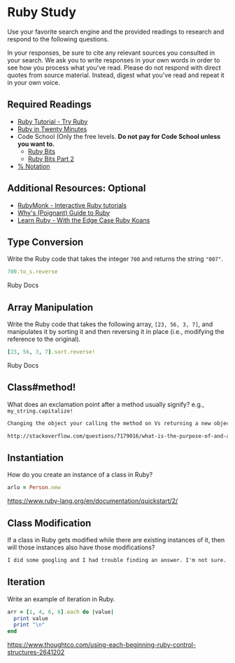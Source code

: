 # Ruby Study

Use your favorite search engine and the provided readings to research and
respond to the following questions.

In your responses, be sure to cite any relevant sources you consulted in your
search. We ask you to write responses in your own words in order to see how you
process what you've read. Please do not respond with direct quotes from source
material. Instead, digest what you've read and repeat it in your own voice.

## Required Readings

-   [Ruby Tutorial - Try Ruby](http://tryruby.org/)
-   [Ruby in Twenty Minutes](https://www.ruby-lang.org/en/documentation/quickstart/)
-   Code School (Only the free levels. **Do not pay for Code School unless you want to.**
    -   [Ruby Bits](https://www.codeschool.com/courses/ruby-bits)
    -   [Ruby Bits Part 2](https://www.codeschool.com/courses/ruby-bits-part-2)
-   [% Notation](https://en.wikibooks.org/wiki/Ruby_Programming/Syntax/Literals#The_.25_Notation)

## Additional Resources: Optional

-   [RubyMonk - Interactive Ruby tutorials](https://rubymonk.com/)
-   [Why's (Poignant) Guide to Ruby](http://poignant.guide/)
-   [Learn Ruby - With the Edge Case Ruby Koans](http://rubykoans.com/)

## Type Conversion

Write the Ruby code that takes the integer `700` and returns the string `"007"`.

```ruby
700.to_s.reverse
```

Ruby Docs
## Array Manipulation

Write the Ruby code that takes the following array, `[23, 56, 3, 7]`, and
manipulates it by sorting it and then reversing it in place (i.e., modifying the
reference to the original).

```ruby
[23, 56, 3, 7].sort.reverse!
```

Ruby Docs

## Class#method!

What does an exclamation point after a method usually signify?  e.g.,
`my_string.capitalize!`



```md
Changing the object your calling the method on Vs returning a new object

http://stackoverflow.com/questions/7179016/what-is-the-purpose-of-and-at-the-end-of-method-names
```

## Instantiation
How do you create an instance of a class in Ruby?

```ruby
arlo = Person.new
```

https://www.ruby-lang.org/en/documentation/quickstart/2/

## Class Modification

If a class in Ruby gets modified while there are existing instances of it, then
will those instances also have those modifications?

```md
I did some googling and I had trouble finding an answer. I'm not sure.

```

## Iteration

Write an example of iteration in Ruby.

```ruby
arr = [1, 4, 6, 6].each do |value|
  print value
  print "\n"
end
```

https://www.thoughtco.com/using-each-beginning-ruby-control-structures-2641202
